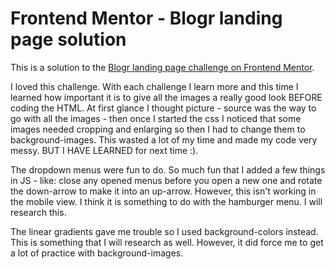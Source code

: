 # Frontend Mentor - Blogr landing page solution

This is a solution to the [Blogr landing page challenge on Frontend Mentor](https://www.frontendmentor.io/challenges/blogr-landing-page-EX2RLAApP).

I loved this challenge. With each challenge I learn more and this time I learned how important it is to give all the images a really good look BEFORE coding the HTML. At first glance I thought picture - source was the way to go with all the images - then once I started the css I noticed that some images needed cropping and enlarging so then I had to change them to background-images. This wasted a lot of my time and made my code very messy. BUT I HAVE LEARNED for next time :).

The dropdown menus were fun to do. So much fun that I added a few things in JS - like: close any opened menus before you open a new one and rotate the down-arrow to make it into an up-arrow. However, this isn't working in the mobile view. I think it is something to do with the hamburger menu. I will research this.

The linear gradients gave me trouble so I used background-colors instead. This is something that I will research as well. However, it did force me to get a lot of practice with background-images.

